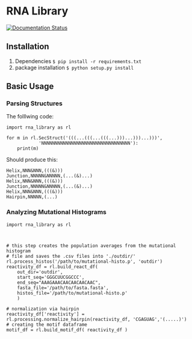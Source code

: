 # RNA Library 
[![Documentation Status](https://readthedocs.org/projects/rna-library/badge/?version=latest)](https://rna-library.readthedocs.io/en/latest/?badge=latest)

## Installation
1. Dependencies
	`$ pip install -r requirements.txt`
1. package installation
	`$ python setup.py install`

## Basic Usage

### Parsing Structures
The folllwing code:
```
import rna_library as rl

for m in rl.SecStruct('(((...(((...(((...)))...)))...)))', 
			'NNNNNNNNNNNNNNNNNNNNNNNNNNNNNNNNN'):
	print(m)

```
Should produce this:
```
Helix,NNN&NNN,(((&)))
Junction,NNNNN&NNNNN,(...(&)...)
Helix,NNN&NNN,(((&)))
Junction,NNNNN&NNNNN,(...(&)...)
Helix,NNN&NNN,(((&)))
Hairpin,NNNNN,(...)
```
### Analyzing Mutational Histograms
```
import rna_library as rl



# this step creates the population averages from the mutational histogram 
# file and saves the .csv files into './outdir/'
rl.process_histos('/path/to/mutational-histo.p', 'outdir')
reactivity_df = rl.build_react_df(
	out_dir='outdir',
	start_seq='GGGCUUCGGCCC',
	end_seq="AAAGAAACAACAACAACAAC",
	fasta_file='/path/to/fasta.fasta',
	histos_file='/path/to/mutational-histo.p'
	)

# normalization via hairpin
reactivity_df['reactivity'] = rl.processing.normalize_hairpin(reactivity_df, 'CGAGUAG','(.....)')
# creating the motif dataframe
motif_df = rl.build_motif_df( reactivity_df )
```
